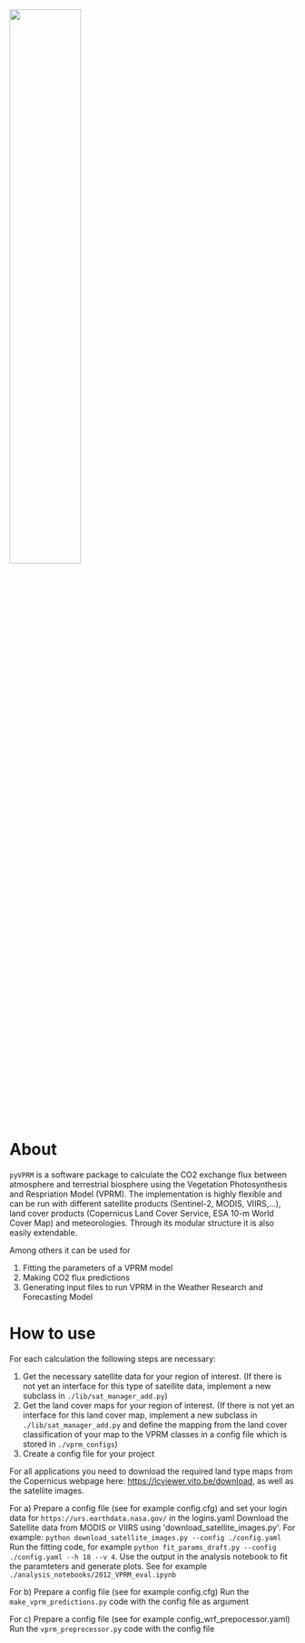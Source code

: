<img src="https://github.com/tglauch/pyVPRM/assets/29706254/ba2565e6-1434-4a95-8086-936462f8d05d" width=50% height=50%>

# About

`pyVPRM` is a software package to calculate the CO2 exchange flux between atmosphere and terrestrial biosphere using the Vegetation Photosynthesis and Respriation Model (VPRM). The implementation is highly flexible and can be run with different satellite products (Sentinel-2, MODIS, VIIRS,...), land cover products (Copernicus Land Cover Service, ESA 10-m World Cover Map) and meteorologies. Through its modular structure it is also easily extendable. 

Among others it can be used for 

1. Fitting the parameters of a VPRM model
2. Making CO2 flux predictions
3. Generating input files to run VPRM in the Weather Research and Forecasting Model


# How to use
For each calculation the following steps are necessary:
1. Get the necessary satellite data for your region of interest. (If there is not yet an interface for this type of satellite data, implement a new subclass in `./lib/sat_manager_add.py`)
2. Get the land cover maps for your region of interest. (If there is not yet an interface for this land cover map, implement a new subclass in `./lib/sat_manager_add.py` and define the mapping from the land cover classification of your map to the VPRM classes in a config file which is stored in  `./vprm_configs`)
3. Create a config file for your project


For all applications you need to download the required land type maps from the Copernicus webpage here: https://lcviewer.vito.be/download, as well as the satellite images.

For a)
Prepare a config file (see for example config.cfg) and set your login data for `https://urs.earthdata.nasa.gov/` in the logins.yaml
Download the Satellite data from MODIS or VIIRS using 'download_satellite_images.py'. For example: `python download_satellite_images.py --config ./config.yaml`
Run the fitting code, for example `python fit_params_draft.py --config ./config.yaml --h 18 --v 4`.
Use the output in the analysis notebook to fit the paramteters and generate plots. See for example `./analysis_notebooks/2012_VPRM_eval.ipynb`

For b)
Prepare a config file (see for example config.cfg)
Run the `make_vprm_predictions.py` code with the config file as argument

For c)
Prepare a config file (see for example config_wrf_prepocessor.yaml)
Run the `vprm_preprocessor.py` code with the config file

